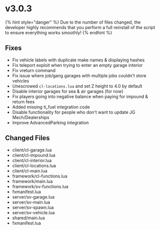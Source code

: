 # v3.0.3

{% hint style="danger" %}
Due to the number of files changed, the developer highly recommends that you perform a full reinstall of the script to ensure everything works smoothly!
{% endhint %}

## Fixes

* Fix vehicle labels with duplicate make names & displaying hashes
* Fix teleport exploit when trying to enter an empty garage interior
* Fix vreturn command
* Fix issue where job/gang garages with multiple jobs couldn't store vehicles
* Unescrowed `cl-locations.lua` and set Z height to 4.0 by default
* Disable interior garages for sea & air garages (for now)
* Fix players going into negative balance when paying for impound & return fees
* Added missing ti\_fuel integration code
* Disable functionality for people who don't want to update JG Mech/Dealerships
* Improve AdvancedParking integration

## Changed Files

* client/cl-garage.lua
* client/cl-impound.lua
* client/cl-interior.lua
* client/cl-locations.lua
* client/cl-main.lua
* framework/cl-functions.lua
* framework/main.lua
* framework/sv-functions.lua
* fxmanifest.lua
* server/sv-garage.lua
* server/sv-main.lua
* server/sv-spawn.lua
* server/sv-vehicle.lua
* shared/main.lua
* fxmanifest.lua
